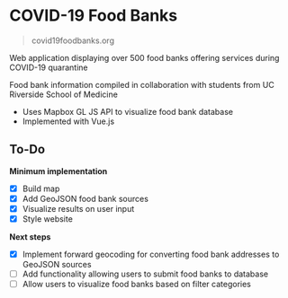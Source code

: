 # COVID-19 Food Banks

> covid19foodbanks.org

Web application displaying over 500 food banks offering services during COVID-19 quarantine 

Food bank information compiled in collaboration with students from UC Riverside School of Medicine 

* Uses Mapbox GL JS API to visualize food bank database
* Implemented with Vue.js

## To-Do

**Minimum implementation**

- [x] Build map 
- [x] Add GeoJSON food bank sources
- [x] Visualize results on user input
- [x] Style website

**Next steps**
- [x] Implement forward geocoding for converting food bank addresses to GeoJSON sources
- [ ] Add functionality allowing users to submit food banks to database
- [ ] Allow users to visualize food banks based on filter categories
